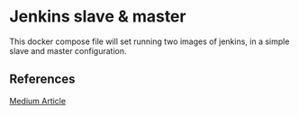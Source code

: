# Jenkins slave & master

This docker compose file will set running two images of jenkins, in a simple slave and master configuration.

## References

[Medium Article](https://medium.com/@jagdale0210/deploy-jenkins-master-slave-as-docker-container-ea8557d0d52a)
